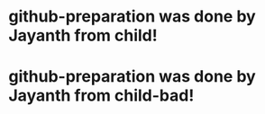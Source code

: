 # github-preparation  was done by Jayanth from child!
# github-preparation  was done by Jayanth from child-bad!
